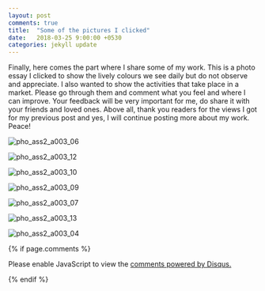 ```yaml
---
layout: post
comments: true
title:  "Some of the pictures I clicked"
date:   2018-03-25 9:00:00 +0530
categories: jekyll update
---
```


Finally, here comes the part where I share some of my work. This is a photo essay I clicked to show the lively colours we see daily but do not observe and appreciate. I also wanted to show the activities that take place in a market. Please go through them and comment what you feel and where I can improve. Your feedback will be very important for me, do share it with your friends and loved ones. Above all, thank you readers for the views I got for my previous post and yes, I will continue posting more about my work.
Peace!

![pho_ass2_a003_06](https://user-images.githubusercontent.com/36674020/37876957-ab23a050-3071-11e8-9133-f3b38b91e364.jpg)

![pho_ass2_a003_12](https://user-images.githubusercontent.com/36674020/37876962-aff14a56-3071-11e8-8cf6-6d0df51463a3.jpg)

![pho_ass2_a003_10](https://user-images.githubusercontent.com/36674020/37876963-b2cc55c2-3071-11e8-9226-cdc53696d01f.jpg)

![pho_ass2_a003_09](https://user-images.githubusercontent.com/36674020/37876982-eed52c56-3071-11e8-946e-31dc0bf2b410.jpg)

![pho_ass2_a003_07](https://user-images.githubusercontent.com/36674020/37877008-2dd5034a-3072-11e8-9dd1-b785282f2f55.jpg)

![pho_ass2_a003_13](https://user-images.githubusercontent.com/36674020/37877034-91b4af28-3072-11e8-872b-c09dc518e4ea.jpg)

![pho_ass2_a003_04](https://user-images.githubusercontent.com/36674020/37877066-02914832-3073-11e8-8cce-c411aac3e39f.jpg)


{% if page.comments %}
<div id="disqus_thread"></div>
<script>

/**
*  RECOMMENDED CONFIGURATION VARIABLES: EDIT AND UNCOMMENT THE SECTION BELOW TO INSERT DYNAMIC VALUES FROM YOUR PLATFORM OR CMS.
*  LEARN WHY DEFINING THESE VARIABLES IS IMPORTANT: https://disqus.com/admin/universalcode/#configuration-variables*/
/*
var disqus_config = function () {
this.page.url = PAGE_URL;  // Replace PAGE_URL with your page's canonical URL variable
this.page.identifier = PAGE_IDENTIFIER; // Replace PAGE_IDENTIFIER with your page's unique identifier variable
};
*/
(function() { // DON'T EDIT BELOW THIS LINE
var d = document, s = d.createElement('script');
s.src = 'https://shreyasgangaram-github-io.disqus.com/embed.js';
s.setAttribute('data-timestamp', +new Date());
(d.head || d.body).appendChild(s);
})();
</script>
<noscript>Please enable JavaScript to view the <a href="https://disqus.com/?ref_noscript">comments powered by Disqus.</a></noscript>

{% endif %}
